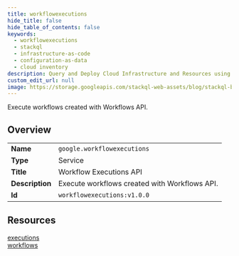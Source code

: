 ```yaml
---
title: workflowexecutions
hide_title: false
hide_table_of_contents: false
keywords:
  - workflowexecutions
  - stackql
  - infrastructure-as-code
  - configuration-as-data
  - cloud inventory
description: Query and Deploy Cloud Infrastructure and Resources using SQL
custom_edit_url: null
image: https://storage.googleapis.com/stackql-web-assets/blog/stackql-blog-post-featured-image.png
---
```

Execute workflows created with Workflows API.  
    

## Overview
<table><tbody>
<tr><td><b>Name</b></td><td><code>google.workflowexecutions</code></td></tr>
<tr><td><b>Type</b></td><td>Service</td></tr>
<tr><td><b>Title</b></td><td>Workflow Executions API</td></tr>
<tr><td><b>Description</b></td><td>Execute workflows created with Workflows API.</td></tr>
<tr><td><b>Id</b></td><td><code>workflowexecutions:v1.0.0</code></td></tr>
</tbody></table>

## Resources
<div class="row">
<div class="providerDocColumn">
<a href="/providers/google/workflowexecutions/executions/">executions</a><br />
</div>
<div class="providerDocColumn">
<a href="/providers/google/workflowexecutions/workflows/">workflows</a><br />
</div>
</div>
